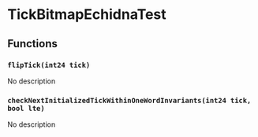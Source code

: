 # TickBitmapEchidnaTest





## Functions

### `flipTick(int24 tick)`
No description


### `checkNextInitializedTickWithinOneWordInvariants(int24 tick, bool lte)`
No description





